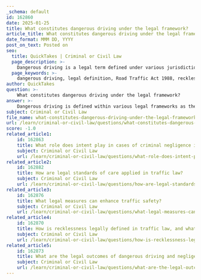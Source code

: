```yaml
---
_schema: default
id: 162860
date: 2025-01-25
title: What constitutes dangerous driving under the legal framework?
article_title: What constitutes dangerous driving under the legal framework?
date_format: MMM DD, YYYY
post_on_text: Posted on
seo:
  title: QuickTakes | Criminal or Civil Law
  page_description: >-
    Dangerous driving is a legal term defined under various jurisdictions as operating a vehicle in a manner that poses significant risks to safety. It includes behaviors like excessive speeding and driving under the influence, with consequences ranging from criminal charges to civil liabilities.
  page_keywords: >-
    dangerous driving, legal definition, Road Traffic Act 1988, reckless driving, road safety, criminal liability, civil liability, traffic violations, international law, judicial decision-making
author: QuickTakes
question: >-
    What constitutes dangerous driving under the legal framework?
answer: >-
    Dangerous driving is defined within various legal frameworks as the operation of a motor vehicle in a manner that poses a significant risk of harm to the driver, passengers, and other road users. The specifics can vary by jurisdiction, but several common elements are generally recognized.\n\n1. **Legal Definition**: In the United Kingdom, dangerous driving is codified as a statutory offense under the Road Traffic Act 1988. According to Section 2 of this Act, a person is considered to be driving dangerously if:\n   - The manner of driving falls far below what would be expected of a competent and careful driver.\n   - It is obvious to a competent and careful driver that such driving would be dangerous.\n\n2. **Examples of Dangerous Driving**: Behaviors that may constitute dangerous driving include:\n   - Excessive speeding.\n   - Aggressive maneuvers such as unsafe lane changes or tailgating.\n   - Driving under the influence of alcohol or drugs, which significantly impairs judgment and reaction times.\n   - Engaging in road rage or aggressive driving behaviors that endanger others.\n\n3. **Legal Consequences**: Dangerous driving can lead to both criminal and civil liabilities. Criminal charges may include penalties such as fines, license suspension, or imprisonment, especially if the dangerous driving results in injury or death. Civil liabilities may involve lawsuits from victims seeking damages for injuries or property damage caused by the dangerous driving.\n\n4. **International Perspectives**: Different countries have their own definitions and legal frameworks surrounding dangerous driving. For instance, Canada has similar provisions in its Criminal Code, which addresses dangerous driving and its consequences.\n\n5. **Judicial Decision-Making**: Courts often consider the context of the driving behavior, including environmental factors (e.g., weather conditions) and the driver's state (e.g., impairment due to substances) when determining whether the driving was indeed dangerous.\n\nIn summary, dangerous driving is characterized by a significant deviation from expected driving standards, posing a clear risk to public safety. Legal frameworks across various jurisdictions aim to address and penalize such behavior to enhance traffic safety and accountability.
subject: Criminal or Civil Law
file_name: what-constitutes-dangerous-driving-under-the-legal-framework.md
url: /learn/criminal-or-civil-law/questions/what-constitutes-dangerous-driving-under-the-legal-framework
score: -1.0
related_article1:
    id: 162863
    title: What role does intent play in cases of criminal negligence in driving?
    subject: Criminal or Civil Law
    url: /learn/criminal-or-civil-law/questions/what-role-does-intent-play-in-cases-of-criminal-negligence-in-driving
related_article2:
    id: 162882
    title: How are legal standards of care applied in traffic law?
    subject: Criminal or Civil Law
    url: /learn/criminal-or-civil-law/questions/how-are-legal-standards-of-care-applied-in-traffic-law
related_article3:
    id: 162876
    title: What legal measures can enhance traffic safety?
    subject: Criminal or Civil Law
    url: /learn/criminal-or-civil-law/questions/what-legal-measures-can-enhance-traffic-safety
related_article4:
    id: 162870
    title: How is recklessness legally defined in traffic law, and what are its consequences?
    subject: Criminal or Civil Law
    url: /learn/criminal-or-civil-law/questions/how-is-recklessness-legally-defined-in-traffic-law-and-what-are-its-consequences
related_article5:
    id: 162873
    title: What are the legal outcomes of dangerous driving and negligence in traffic offenses?
    subject: Criminal or Civil Law
    url: /learn/criminal-or-civil-law/questions/what-are-the-legal-outcomes-of-dangerous-driving-and-negligence-in-traffic-offenses
---
```


&nbsp;